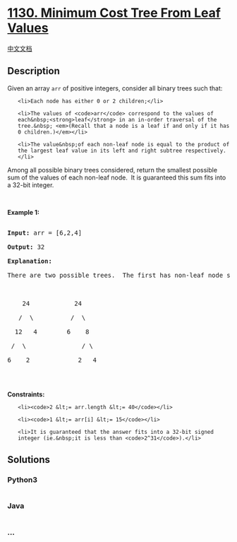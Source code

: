 # [1130. Minimum Cost Tree From Leaf Values](https://leetcode.com/problems/minimum-cost-tree-from-leaf-values)

[中文文档](/solution/1100-1199/1130.Minimum%20Cost%20Tree%20From%20Leaf%20Values/README.md)

## Description

<p>Given an array <code>arr</code> of positive integers, consider all binary trees such that:</p>

<ul>

    <li>Each node has either 0 or 2 children;</li>

    <li>The values of <code>arr</code> correspond to the values of each&nbsp;<strong>leaf</strong> in an in-order traversal of the tree.&nbsp; <em>(Recall that a node is a leaf if and only if it has 0 children.)</em></li>

    <li>The value&nbsp;of each non-leaf node is equal to the product of the largest leaf value in its left and right subtree respectively.</li>

</ul>

<p>Among all possible binary trees considered,&nbsp;return the smallest possible sum of the values of each non-leaf node.&nbsp; It is guaranteed this sum fits into a 32-bit integer.</p>

<p>&nbsp;</p>

<p><strong>Example 1:</strong></p>

<pre>

<strong>Input:</strong> arr = [6,2,4]

<strong>Output:</strong> 32

<strong>Explanation:</strong>

There are two possible trees.  The first has non-leaf node sum 36, and the second has non-leaf node sum 32.



    24            24

   /  \          /  \

  12   4        6    8

 /  \               / \

6    2             2   4

</pre>

<p>&nbsp;</p>

<p><strong>Constraints:</strong></p>

<ul>

    <li><code>2 &lt;= arr.length &lt;= 40</code></li>

    <li><code>1 &lt;= arr[i] &lt;= 15</code></li>

    <li>It is guaranteed that the answer fits into a 32-bit signed integer (ie.&nbsp;it is less than <code>2^31</code>).</li>

</ul>

## Solutions

<!-- tabs:start -->

### **Python3**

```python

```

### **Java**

```java

```

### **...**

```

```

<!-- tabs:end -->
